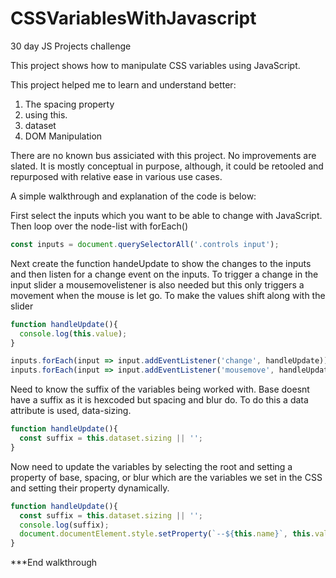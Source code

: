 # CSSVariablesWithJavascript
30 day JS Projects challenge

This project shows how to manipulate CSS variables using JavaScript.

This project helped me to learn and understand better:
1) The spacing property
2) using this.
3) dataset
4) DOM Manipulation

There are no known bus assiciated with this project. No improvements are slated. It is mostly conceptual in purpose, although, it could be retooled and repurposed with relative ease in various use cases.


A simple walkthrough and explanation of the code is below:

First select the inputs which you want to be able to change with JavaScript. Then loop over the node-list with forEach() 
```JavaScript
const inputs = document.querySelectorAll('.controls input');
```

Next create the function handeUpdate to show the changes to the inputs and then listen for a change event on the inputs. To trigger a change in the input slider a mousemovelistener is also needed but this only triggers a movement when the mouse is let go. To make the values shift along with the slider 
```JavaScript
function handleUpdate(){
  console.log(this.value);
}

inputs.forEach(input => input.addEventListener('change', handleUpdate));
inputs.forEach(input => input.addEventListener('mousemove', handleUpdate));
```

Need to know the suffix of the variables being worked with. Base doesnt have a suffix as it is hexcoded but spacing and blur do. To do this a data attribute is used, data-sizing.
```JavaScript
function handleUpdate(){
  const suffix = this.dataset.sizing || '';
}
```

Now need to update the variables by selecting the root and setting a property of base, spacing, or blur which are the variables we set in the CSS and setting their property dynamically.
```JavaScript
function handleUpdate(){
  const suffix = this.dataset.sizing || '';
  console.log(suffix);
  document.documentElement.style.setProperty(`--${this.name}`, this.value + suffix)
}
```

***End walkthrough
